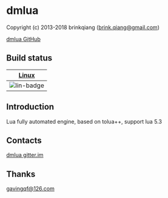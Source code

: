 # dmlua

Copyright (c) 2013-2018 brinkqiang (brink.qiang@gmail.com)

[dmlua GitHub](https://github.com/brinkqiang/dmlua)

## Build status
| [Linux][lin-link] |
| :---------------: |
| ![lin-badge]      |

[lin-badge]: https://travis-ci.org/brinkqiang/dmlua.svg?branch=master "Travis build status"
[lin-link]:  https://travis-ci.org/brinkqiang/dmlua "Travis build status"

## Introduction
Lua fully automated engine, based on tolua++, support lua 5.3

## Contacts
[dmlua gitter.im](https://gitter.im/brinkqiang/dmlua)

## Thanks
gavingqf@126.com
